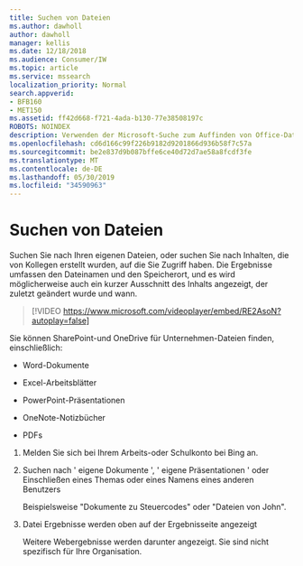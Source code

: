 ```yaml
---
title: Suchen von Dateien
ms.author: dawholl
author: dawholl
manager: kellis
ms.date: 12/18/2018
ms.audience: Consumer/IW
ms.topic: article
ms.service: mssearch
localization_priority: Normal
search.appverid:
- BFB160
- MET150
ms.assetid: ff42d668-f721-4ada-b130-77e38508197c
ROBOTS: NOINDEX
description: Verwenden der Microsoft-Suche zum Auffinden von Office-Dateien und PDFs sowie der Informationen, die angezeigt werden
ms.openlocfilehash: cd6d166c99f226b9182d9201866d936b58f7c57a
ms.sourcegitcommit: be2e837d9b087bffe6ce40d72d7ae58a8fcdf3fe
ms.translationtype: MT
ms.contentlocale: de-DE
ms.lasthandoff: 05/30/2019
ms.locfileid: "34590963"
---
```

# <a name="find-files"></a>Suchen von Dateien

Suchen Sie nach Ihren eigenen Dateien, oder suchen Sie nach Inhalten, die von Kollegen erstellt wurden, auf die Sie Zugriff haben. Die Ergebnisse umfassen den Dateinamen und den Speicherort, und es wird möglicherweise auch ein kurzer Ausschnitt des Inhalts angezeigt, der zuletzt geändert wurde und wann.
  
> [!VIDEO https://www.microsoft.com/videoplayer/embed/RE2AsoN?autoplay=false]
  
Sie können SharePoint-und OneDrive für Unternehmen-Dateien finden, einschließlich:
  
- Word-Dokumente
    
- Excel-Arbeitsblätter
    
- PowerPoint-Präsentationen
    
- OneNote-Notizbücher
    
- PDFs
    
1. Melden Sie sich bei Ihrem Arbeits-oder Schulkonto bei Bing an.
    
2. Suchen nach ' eigene Dokumente ', ' eigene Präsentationen ' oder Einschließen eines Themas oder eines Namens eines anderen Benutzers
    
    Beispielsweise "Dokumente zu Steuercodes" oder "Dateien von John".
    
3. Datei Ergebnisse werden oben auf der Ergebnisseite angezeigt
    
    Weitere Webergebnisse werden darunter angezeigt. Sie sind nicht spezifisch für Ihre Organisation.


